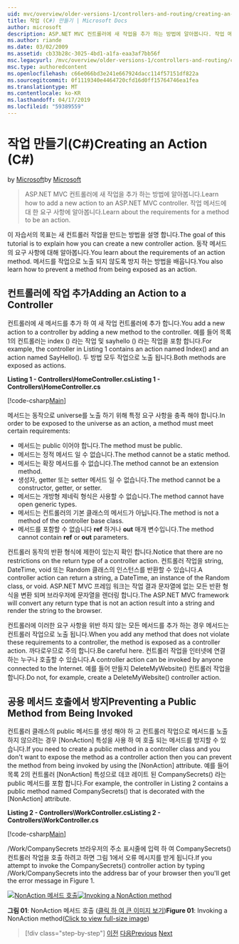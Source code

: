 ```yaml
---
uid: mvc/overview/older-versions-1/controllers-and-routing/creating-an-action-cs
title: 작업 (C#) 만들기 | Microsoft Docs
author: microsoft
description: ASP.NET MVC 컨트롤러에 새 작업을 추가 하는 방법에 알아봅니다. 작업 메서드에 대 한 요구 사항에 알아봅니다.
ms.author: riande
ms.date: 03/02/2009
ms.assetid: cb33b28c-3025-4bd1-a1fa-eaa3af7bb56f
msc.legacyurl: /mvc/overview/older-versions-1/controllers-and-routing/creating-an-action-cs
msc.type: authoredcontent
ms.openlocfilehash: c66e066bd3e241e667924dacc114f57151df822a
ms.sourcegitcommit: 0f1119340e4464720cfd16d0ff15764746ea1fea
ms.translationtype: MT
ms.contentlocale: ko-KR
ms.lasthandoff: 04/17/2019
ms.locfileid: "59389559"
---
```

# <a name="creating-an-action-c"></a><span data-ttu-id="ccfd3-104">작업 만들기(C#)</span><span class="sxs-lookup"><span data-stu-id="ccfd3-104">Creating an Action (C#)</span></span>

<span data-ttu-id="ccfd3-105">by [Microsoft](https://github.com/microsoft)</span><span class="sxs-lookup"><span data-stu-id="ccfd3-105">by [Microsoft](https://github.com/microsoft)</span></span>

> <span data-ttu-id="ccfd3-106">ASP.NET MVC 컨트롤러에 새 작업을 추가 하는 방법에 알아봅니다.</span><span class="sxs-lookup"><span data-stu-id="ccfd3-106">Learn how to add a new action to an ASP.NET MVC controller.</span></span> <span data-ttu-id="ccfd3-107">작업 메서드에 대 한 요구 사항에 알아봅니다.</span><span class="sxs-lookup"><span data-stu-id="ccfd3-107">Learn about the requirements for a method to be an action.</span></span>


<span data-ttu-id="ccfd3-108">이 자습서의 목표는 새 컨트롤러 작업을 만드는 방법을 설명 합니다.</span><span class="sxs-lookup"><span data-stu-id="ccfd3-108">The goal of this tutorial is to explain how you can create a new controller action.</span></span> <span data-ttu-id="ccfd3-109">동작 메서드의 요구 사항에 대해 알아봅니다.</span><span class="sxs-lookup"><span data-stu-id="ccfd3-109">You learn about the requirements of an action method.</span></span> <span data-ttu-id="ccfd3-110">메서드를 작업으로 노출 되지 않도록 방지 하는 방법을 배웁니다.</span><span class="sxs-lookup"><span data-stu-id="ccfd3-110">You also learn how to prevent a method from being exposed as an action.</span></span>

## <a name="adding-an-action-to-a-controller"></a><span data-ttu-id="ccfd3-111">컨트롤러에 작업 추가</span><span class="sxs-lookup"><span data-stu-id="ccfd3-111">Adding an Action to a Controller</span></span>

<span data-ttu-id="ccfd3-112">컨트롤러에 새 메서드를 추가 하 여 새 작업 컨트롤러에 추가 합니다.</span><span class="sxs-lookup"><span data-stu-id="ccfd3-112">You add a new action to a controller by adding a new method to the controller.</span></span> <span data-ttu-id="ccfd3-113">예를 들어 목록 1의 컨트롤러는 index () 라는 작업 및 sayhello () 라는 작업을 포함 합니다.</span><span class="sxs-lookup"><span data-stu-id="ccfd3-113">For example, the controller in Listing 1 contains an action named Index() and an action named SayHello().</span></span> <span data-ttu-id="ccfd3-114">두 방법 모두 작업으로 노출 됩니다.</span><span class="sxs-lookup"><span data-stu-id="ccfd3-114">Both methods are exposed as actions.</span></span>

<span data-ttu-id="ccfd3-115">**Listing 1 - Controllers\HomeController.cs**</span><span class="sxs-lookup"><span data-stu-id="ccfd3-115">**Listing 1 - Controllers\HomeController.cs**</span></span>

[!code-csharp[Main](creating-an-action-cs/samples/sample1.cs)]

<span data-ttu-id="ccfd3-116">메서드는 동작으로 universe를 노출 하기 위해 특정 요구 사항을 충족 해야 합니다.</span><span class="sxs-lookup"><span data-stu-id="ccfd3-116">In order to be exposed to the universe as an action, a method must meet certain requirements:</span></span>

- <span data-ttu-id="ccfd3-117">메서드는 public 이어야 합니다.</span><span class="sxs-lookup"><span data-stu-id="ccfd3-117">The method must be public.</span></span>
- <span data-ttu-id="ccfd3-118">메서드는 정적 메서드 일 수 없습니다.</span><span class="sxs-lookup"><span data-stu-id="ccfd3-118">The method cannot be a static method.</span></span>
- <span data-ttu-id="ccfd3-119">메서드는 확장 메서드를 수 없습니다.</span><span class="sxs-lookup"><span data-stu-id="ccfd3-119">The method cannot be an extension method.</span></span>
- <span data-ttu-id="ccfd3-120">생성자, getter 또는 setter 메서드 일 수 없습니다.</span><span class="sxs-lookup"><span data-stu-id="ccfd3-120">The method cannot be a constructor, getter, or setter.</span></span>
- <span data-ttu-id="ccfd3-121">메서드는 개방형 제네릭 형식은 사용할 수 없습니다.</span><span class="sxs-lookup"><span data-stu-id="ccfd3-121">The method cannot have open generic types.</span></span>
- <span data-ttu-id="ccfd3-122">메서드는 컨트롤러의 기본 클래스의 메서드가 아닙니다.</span><span class="sxs-lookup"><span data-stu-id="ccfd3-122">The method is not a method of the controller base class.</span></span>
- <span data-ttu-id="ccfd3-123">메서드를 포함할 수 없습니다 **ref** 하거나 **out** 매개 변수입니다.</span><span class="sxs-lookup"><span data-stu-id="ccfd3-123">The method cannot contain **ref** or **out** parameters.</span></span>

<span data-ttu-id="ccfd3-124">컨트롤러 동작의 반환 형식에 제한이 있는지 확인 합니다.</span><span class="sxs-lookup"><span data-stu-id="ccfd3-124">Notice that there are no restrictions on the return type of a controller action.</span></span> <span data-ttu-id="ccfd3-125">컨트롤러 작업을 string, DateTime, void 또는 Random 클래스의 인스턴스를 반환할 수 있습니다.</span><span class="sxs-lookup"><span data-stu-id="ccfd3-125">A controller action can return a string, a DateTime, an instance of the Random class, or void.</span></span> <span data-ttu-id="ccfd3-126">ASP.NET MVC 프레임 워크는 작업 결과 문자열에 없는 모든 반환 형식을 변환 되며 브라우저에 문자열을 렌더링 합니다.</span><span class="sxs-lookup"><span data-stu-id="ccfd3-126">The ASP.NET MVC framework will convert any return type that is not an action result into a string and render the string to the browser.</span></span>

<span data-ttu-id="ccfd3-127">컨트롤러에 이러한 요구 사항을 위반 하지 않는 모든 메서드를 추가 하는 경우 메서드는 컨트롤러 작업으로 노출 됩니다.</span><span class="sxs-lookup"><span data-stu-id="ccfd3-127">When you add any method that does not violate these requirements to a controller, the method is exposed as a controller action.</span></span> <span data-ttu-id="ccfd3-128">까다로우므로 주의 합니다.</span><span class="sxs-lookup"><span data-stu-id="ccfd3-128">Be careful here.</span></span> <span data-ttu-id="ccfd3-129">컨트롤러 작업을 인터넷에 연결 하는 누구나 호출할 수 있습니다.</span><span class="sxs-lookup"><span data-stu-id="ccfd3-129">A controller action can be invoked by anyone connected to the Internet.</span></span> <span data-ttu-id="ccfd3-130">예를 들어 만들지 DeleteMyWebsite() 컨트롤러 작업을 합니다.</span><span class="sxs-lookup"><span data-stu-id="ccfd3-130">Do not, for example, create a DeleteMyWebsite() controller action.</span></span>

## <a name="preventing-a-public-method-from-being-invoked"></a><span data-ttu-id="ccfd3-131">공용 메서드 호출에서 방지</span><span class="sxs-lookup"><span data-stu-id="ccfd3-131">Preventing a Public Method from Being Invoked</span></span>

<span data-ttu-id="ccfd3-132">컨트롤러 클래스의 public 메서드를 생성 해야 하 고 컨트롤러 작업으로 메서드를 노출 하지 않으려는 경우 [NonAction] 특성을 사용 하 여 호출 되는 메서드를 방지할 수 있습니다.</span><span class="sxs-lookup"><span data-stu-id="ccfd3-132">If you need to create a public method in a controller class and you don't want to expose the method as a controller action then you can prevent the method from being invoked by using the [NonAction] attribute.</span></span> <span data-ttu-id="ccfd3-133">예를 들어 목록 2의 컨트롤러 [NonAction] 특성으로 데코 레이트 된 CompanySecrets() 라는 public 메서드를 포함 합니다.</span><span class="sxs-lookup"><span data-stu-id="ccfd3-133">For example, the controller in Listing 2 contains a public method named CompanySecrets() that is decorated with the [NonAction] attribute.</span></span>

<span data-ttu-id="ccfd3-134">**Listing 2 - Controllers\WorkController.cs**</span><span class="sxs-lookup"><span data-stu-id="ccfd3-134">**Listing 2 - Controllers\WorkController.cs**</span></span>

[!code-csharp[Main](creating-an-action-cs/samples/sample2.cs)]

<span data-ttu-id="ccfd3-135">/Work/CompanySecrets 브라우저의 주소 표시줄에 입력 하 여 CompanySecrets() 컨트롤러 작업을 호출 하려고 하면 그림 1에서 오류 메시지를 받게 됩니다.</span><span class="sxs-lookup"><span data-stu-id="ccfd3-135">If you attempt to invoke the CompanySecrets() controller action by typing /Work/CompanySecrets into the address bar of your browser then you'll get the error message in Figure 1.</span></span>


<span data-ttu-id="ccfd3-136">[![NonAction 메서드 호출](creating-an-action-cs/_static/image1.jpg)](creating-an-action-cs/_static/image1.png)</span><span class="sxs-lookup"><span data-stu-id="ccfd3-136">[![Invoking a NonAction method](creating-an-action-cs/_static/image1.jpg)](creating-an-action-cs/_static/image1.png)</span></span>

<span data-ttu-id="ccfd3-137">**그림 01**: NonAction 메서드 호출 ([클릭 하 여 큰 이미지 보기](creating-an-action-cs/_static/image2.png))</span><span class="sxs-lookup"><span data-stu-id="ccfd3-137">**Figure 01**: Invoking a NonAction method([Click to view full-size image](creating-an-action-cs/_static/image2.png))</span></span>

> [!div class="step-by-step"]
> <span data-ttu-id="ccfd3-138">[이전](creating-a-controller-cs.md)
> [다음](asp-net-mvc-routing-overview-vb.md)</span><span class="sxs-lookup"><span data-stu-id="ccfd3-138">[Previous](creating-a-controller-cs.md)
[Next](asp-net-mvc-routing-overview-vb.md)</span></span>
